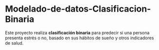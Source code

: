 # Modelado-de-datos-Clasificacion-Binaria
Este proyecto realiza **clasificación binaria** para predecir si una persona presenta estrés o no, basado en sus hábitos de sueño y otros indicadores de salud. 
